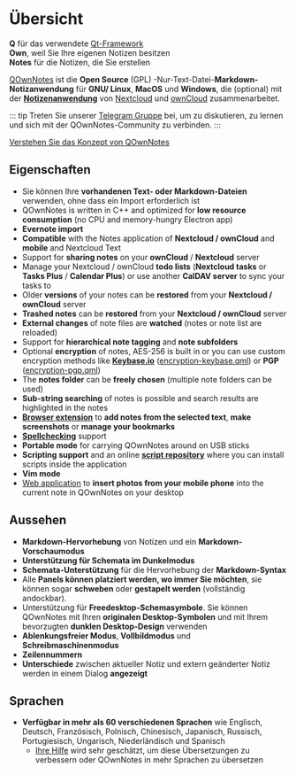 # Übersicht

<template>
<v-carousel cycle show-arrows-on-hover>
  <v-carousel-item>
    <img src="/screenshots/screenshot.png" alt="QOwnNotes Screenshot" />
    <div class="sheet">
      Bearbeiten Sie Ihre Notizen mit Markdown-Hervorhebungen, farbigen Tags und Unterordnern
    </div>
  </v-carousel-item>
  <v-carousel-item>
    <img src="/screenshots/screenshot-minimal.png" alt="Minimale Ansicht" />
    <div class="sheet">
      Minimale Standardbenutzeroberfläche, die noch weiter entfernt werden kann
    </div>
  </v-carousel-item>
  <v-carousel-item>
    <img src="/screenshots/screenshot-vertical.png" alt="Vertikale Ansicht" />
    <div class="sheet">
      Zeigen Sie Ihre Notizen in einer vertikalen Markdown-Ansicht an, indem Sie die Bedienfelder verschieben
    </div>
  </v-carousel-item>
  <v-carousel-item>
    <img src="/screenshots/screenshot-portable-mode.png" alt="Portabler Modus" />
    <div class="sheet">
      Tragbarer Modus für USB-Sticks
    </div>
  </v-carousel-item>
  <v-carousel-item>
    <img src="/screenshots/screenshot-1col.png" alt="Eine Spalte" />
    <div class="sheet">
      Alle Bedienflächen können beliebig platziert werden
    </div>
  </v-carousel-item>
  <v-carousel-item>
    <img src="/screenshots/screenshot-darkmode.png" alt="Screenshot-Dunkelmodus" />
    <div class="sheet">
      Dunkelmodus
    </div>
  </v-carousel-item>
  <v-carousel-item>
    <img src="/screenshots/screenshot-distraction-free-mode.png" alt="Screenshot-ablenkungsfreier-Modus" />
    <div class="sheet">
      Ablenkungsfreier Modus
    </div>
  </v-carousel-item>
  <v-carousel-item>
    <img src="/screenshots/screenshot-encrypted-note-decrypted.png" alt="Notizenverschlüsselung" />
    <div class="sheet">
      Optionale AES-Notizenverschlüsselung (auch skriptfähig)
    </div>
  </v-carousel-item>
  <v-carousel-item>
    <img src="/screenshots/screenshot-encrypted-note.png" alt="Verschlüsselte Notiz" />
    <div class="sheet">
      Verschlüsselte Notizen sind immer noch Text
    </div>
  </v-carousel-item>
  <v-carousel-item>
    <img src="/screenshots/screenshot-diff.png" alt="screenshot diff" />
    <div class="sheet">
      Zeigen Sie den Unterschied zwischen Notizen an, wenn diese extern geändert wurden
    </div>
  </v-carousel-item>
  <v-carousel-item>
    <img src="/screenshots/screenshot-export-print.png" alt="screenshot-export-print" />
    <div class="sheet">
      Notizen-PDF-Export und -Druck
    </div>
  </v-carousel-item>
  <v-carousel-item>
    <img src="/screenshots/screenshot-freedesktop-theme.png" alt="screenshot-freedesktop-theme" />
    <div class="sheet">
      Icons via Freedesktop theme
    </div>
  </v-carousel-item>
  <v-carousel-item>
    <img src="/screenshots/screenshot-other-workspace.png" alt="screenshot-other-workspace" />
    <div class="sheet">
      Ihnen stehen verschiedene Arbeitsbereiche zur Verfügung
    </div>
  </v-carousel-item>
  <v-carousel-item>
    <img src="/screenshots/screenshot-qml.png" alt="screenshot-qml" />
    <div class="sheet">
      Skriptfähig
    </div>
  </v-carousel-item>
  <v-carousel-item>
    <img src="/screenshots/screenshot-russian.png" alt="screenshot-russian" />
    <div class="sheet">
      In viele Sprachen übersetzt
    </div>
  </v-carousel-item>
  <v-carousel-item>
    <img src="/screenshots/screenshot-search-in-all-notes.png" alt="screenshot-search-in-all-notes" />
    <div class="sheet">
      Durchsuchen Sie alle Notizen
    </div>
  </v-carousel-item>
  <v-carousel-item>
    <img src="/screenshots/screenshot-search-in-current-note.png" alt="screenshot-search-in-current-note" />
    <div class="sheet">
      Suchen Sie in der aktuellen Notiz
    </div>
  </v-carousel-item>
  <v-carousel-item>
    <img src="/screenshots/screenshot-settings-note-folders.png" alt="screenshot-settings-note-folders" />
    <div class="sheet">
      Kann mehrere Notizordner verwenden
    </div>
  </v-carousel-item>
  <v-carousel-item>
    <img src="/screenshots/screenshot-todo.png" alt="screenshot-todo" />
    <div class="sheet">
      Verwalten Sie Ihre Todo-Listen über CalDAV
    </div>
  </v-carousel-item>
  <v-carousel-item>
    <img src="/screenshots/screenshot-trash.png" alt="screenshot-trash" />
    <div class="sheet">
      Verwalten Sie verworfene Notizen auf Ihrem Nextcloud-Server
    </div>
  </v-carousel-item>
  <v-carousel-item>
    <img src="/screenshots/screenshot-versioning.png" alt="screenshot-versioning" />
    <div class="sheet">
      Verwalten Sie Ihre Notizversionen auf Ihrem Nextcloud-Server
    </div>
  </v-carousel-item>
</v-carousel>
</template>

<v-divider />

**Q** für das verwendete [Qt-Framework](https://www.qt.io/)   
**Own**, weil Sie Ihre eigenen Notizen besitzen  
**Notes** für die Notizen, die Sie erstellen

<v-divider />

[QOwnNotes](https://www.qownnotes.org/) ist die **Open Source** (GPL) -Nur-Text-Datei-**Markdown-Notizanwendung** für **GNU/ Linux**, **MacOS** und **Windows**, die (optional) mit der [**Notizenanwendung**](https://github.com/nextcloud/notes) von [Nextcloud](https://nextcloud.com/) und [ownCloud](https://owncloud.org/) zusammenarbeitet.

::: tip
Treten Sie unserer [Telegram Gruppe](https://t.me/QOwnNotes) bei, um zu diskutieren, zu lernen und sich mit der QOwnNotes-Community zu verbinden.
:::

[Verstehen Sie das Konzept von QOwnNotes](concept.md)

## Eigenschaften
- Sie können Ihre **vorhandenen Text- oder Markdown-Dateien** verwenden, ohne dass ein Import erforderlich ist
- QOwnNotes is written in C++ and optimized for **low resource consumption** (no CPU and memory-hungry Electron app)
- **Evernote import**
- **Compatible** with the Notes application of **Nextcloud / ownCloud** and **mobile** and Nextcloud Text
- Support for **sharing notes** on your **ownCloud** / **Nextcloud** server
- Manage your Nextcloud / ownCloud **todo lists** (**Nextcloud tasks** or **Tasks Plus** / **Calendar Plus**) or use another **CalDAV server** to sync your tasks to
- Older **versions** of your notes can be **restored** from your **Nextcloud / ownCloud** server
- **Trashed notes** can be **restored** from your **Nextcloud / ownCloud** server
- **External changes** of note files are **watched** (notes or note list are reloaded)
- Support for **hierarchical note tagging** and **note subfolders**
- Optional **encryption** of notes, AES-256 is built in or you can use custom encryption methods like **[Keybase.io](https://keybase.io/)** ([encryption-keybase.qml](https://github.com/pbek/QOwnNotes/blob/develop/doc/scripting/encryption-keybase.qml)) or **PGP** ([encryption-pgp.qml](https://github.com/pbek/QOwnNotes/blob/develop/doc/scripting/encryption-pgp.qml))
- The **notes folder** can be **freely chosen** (multiple note folders can be used)
- **Sub-string searching** of notes is possible and search results are highlighted in the notes
- [**Browser extension**](browser-extension.md) to **add notes from the selected text**, **make screenshots** or **manage your bookmarks**
- [**Spellchecking**](../editor/spellchecking.md) support
- **Portable mode** for carrying QOwnNotes around on USB sticks
- **Scripting support** and an online [**script repository**](https://github.com/qownnotes/scripts) where you can install scripts inside the application
- **Vim mode**
- [Web application](web-app.md) to **insert photos from your mobile phone** into the current note in QOwnNotes on your desktop


## Aussehen
- **Markdown-Hervorhebung** von Notizen und ein **Markdown-Vorschaumodus**
- **Unterstützung für Schemata im Dunkelmodus**
- **Schemata-Unterstützung** für die Hervorhebung der **Markdown-Syntax**
- Alle **Panels können platziert werden, wo immer Sie möchten**, sie können sogar **schweben** oder **gestapelt werden** (vollständig andockbar).
- Unterstützung für **Freedesktop-Schemasymbole**. Sie können QOwnNotes mit Ihren **originalen Desktop-Symbolen** und mit Ihrem bevorzugten **dunklen Desktop-Design** verwenden
- **Ablenkungsfreier Modus**, **Vollbildmodus** und **Schreibmaschinenmodus**
- **Zeilennummern**
- **Unterschiede** zwischen aktueller Notiz und extern geänderter Notiz werden in einem Dialog **angezeigt**

## Sprachen
- **Verfügbar in mehr als 60 verschiedenen Sprachen** wie Englisch, Deutsch, Französisch, Polnisch, Chinesisch, Japanisch, Russisch, Portugiesisch, Ungarisch, Niederländisch und Spanisch
  - [Ihre Hilfe](../contributing/translation.md) wird sehr geschätzt, um diese Übersetzungen zu verbessern oder QOwnNotes in mehr Sprachen zu übersetzen

<style>
.sheet {
  position: absolute;
  bottom: 50px;
  background-color: rgba(0,0,0, 0.5);
  color: white;
  text-align: center;
  display: flex;
  align-items:center;
  justify-content:center;
  height: 50px;
  width: 100%;
}

.v-window__next {
  right: 0;
}

@media (max-width: 500px) {
  .v-carousel {
    height: 400px!important;
  }
}

@media (max-width: 350px) {
  .v-carousel {
    height: 250px!important;
  }
}

@media (max-width: 200px) {
  .v-carousel {
    height: 150px!important;
  }
}
</style>

